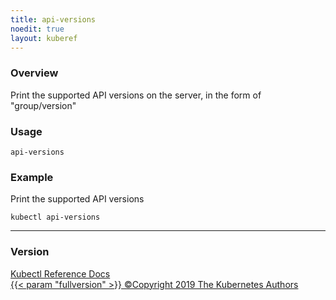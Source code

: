 ```yaml
---
title: api-versions
noedit: true
layout: kuberef
---
```


### Overview
Print the supported API versions on the server, in the form of "group/version"

### Usage

`api-versions`


### Example

 Print the supported API versions

```shell
kubectl api-versions
```







<hr>


### Version

<div class="kubectl-reference-copyright">

<a href="https://github.com/kubernetes/kubernetes">Kubectl Reference Docs  
{{< param "fullversion" >}}   &#xa9;Copyright 2019 The Kubernetes Authors</a>

</div>

